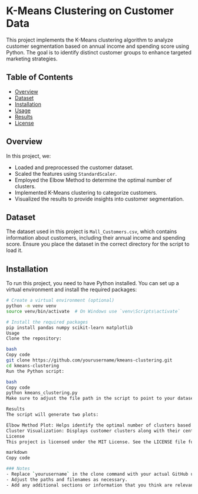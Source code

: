 # K-Means Clustering on Customer Data

This project implements the K-Means clustering algorithm to analyze customer segmentation based on annual income and spending score using Python. The goal is to identify distinct customer groups to enhance targeted marketing strategies.

## Table of Contents

- [Overview](#overview)
- [Dataset](#dataset)
- [Installation](#installation)
- [Usage](#usage)
- [Results](#results)
- [License](#license)

## Overview

In this project, we:
- Loaded and preprocessed the customer dataset.
- Scaled the features using `StandardScaler`.
- Employed the Elbow Method to determine the optimal number of clusters.
- Implemented K-Means clustering to categorize customers.
- Visualized the results to provide insights into customer segmentation.

## Dataset

The dataset used in this project is `Mall_Customers.csv`, which contains information about customers, including their annual income and spending score. Ensure you place the dataset in the correct directory for the script to load it.

## Installation

To run this project, you need to have Python installed. You can set up a virtual environment and install the required packages:

```bash
# Create a virtual environment (optional)
python -m venv venv
source venv/bin/activate  # On Windows use `venv\Scripts\activate`

# Install the required packages
pip install pandas numpy scikit-learn matplotlib
Usage
Clone the repository:

bash
Copy code
git clone https://github.com/yourusername/kmeans-clustering.git
cd kmeans-clustering
Run the Python script:

bash
Copy code
python kmeans_clustering.py
Make sure to adjust the file path in the script to point to your dataset location.

Results
The script will generate two plots:

Elbow Method Plot: Helps identify the optimal number of clusters based on inertia.
Cluster Visualization: Displays customer clusters along with their centroids.
License
This project is licensed under the MIT License. See the LICENSE file for details.

markdown
Copy code

### Notes
- Replace `yourusername` in the clone command with your actual GitHub username.
- Adjust the paths and filenames as necessary.
- Add any additional sections or information that you think are relevant!





